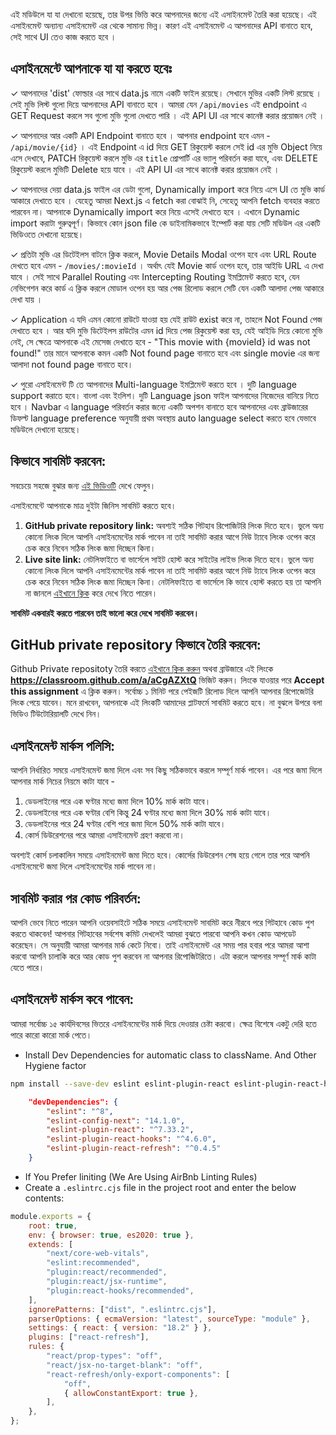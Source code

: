 এই মডিউলে যা যা দেখানো হয়েছে, তার উপর ভিত্তি করে আপনাদের জন্যে এই এসাইনমেন্ট তৈরি করা হয়েছে। এই এসাইনমেন্ট অন্যান্য এসাইনমেন্ট এর থেকে সামান্য ভিন্ন। কারণ এই এসাইনমেন্ট এ আপনাদের API বানাতে হবে, সেই সাথে UI তেও কাজ করতে হবে ।

## এসাইনমেন্টে আপনাকে যা যা করতে হবেঃ

✓ আপনাদের 'dist' ফোল্ডার এর সাথে data.js নামে একটি ফাইল রয়েছে। সেখানে মুভির একটি লিস্ট রয়েছে । সেই মুভি লিস্ট গুলো দিয়ে আপনাদের API বানাতে হবে । আমরা যেন `/api/movies` এই endpoint এ GET Request করলে সব গুলো মুভি গুলো দেখতে পারি । এই API UI এর সাথে কানেক্ট করার প্রয়োজন নেই ।

✓ আপনাদের আর একটি API Endpoint বানাতে হবে । আপনার endpoint হবে এমন - `/api/movie/{id}` । এই Endpoint এ id দিয়ে GET রিকুয়েস্ট করলে সেই id এর মুভি Object নিয়ে এসে দেখাবে, PATCH রিকুয়েস্ট করলে মুভি এর `title` প্রোপার্টি এর ভ্যালু পরিবর্তন করা যাবে, এবং DELETE রিকুয়েস্ট করলে মুভিটি Delete হয়ে যাবে । এই API UI এর সাথে কানেক্ট করার প্রয়োজন নেই ।

✓ আপনাদের দেয়া data.js ফাইল এর ডেটা গুলো, Dynamically import করে নিয়ে এসে UI তে মুভি কার্ড আকারে দেখাতে হবে । যেহেতু আমরা Next.js এ fetch করা বোঝাই নি, সেহেতু আপনি fetch ব্যবহার করতে পারবেন না। আপনাকে Dynamically import করে নিয়ে এসেই দেখাতে হবে । এখানে Dynamic import করাটা গুরুত্বপূর্ণ। কিভাবে কোন json file কে ডাইনামিকভাবে ইম্পোর্ট করা যায় সেটি মডিউল এর একটি ভিডিওতে দেখানো হয়েছে।

✓ প্রতিটা মুভি এর ডিটেইলস বাটনে ক্লিক করলে, Movie Details Modal ওপেন হবে এবং URL Route দেখতে হবে এমন - `/movies/:movieId` । অর্থাৎ যেই Movie কার্ড ওপেন হবে, তার আইডি URL এ দেখা যাবে । সেই সাথে Parallel Routing এবং Intercepting Routing ইমপ্লিমেন্ট করতে হবে, যেন নেভিগেশন করে কার্ড এ ক্লিক করলে মোডাল ওপেন হয় আর পেজ রিলোড করলে সেটি যেন একটি আলাদা পেজ আকারে দেখা যায় ।

✓ Application এ যদি এমন কোনো রাউটে যাওয়া হয় যেই রাউট exist করে না, তাহলে Not Found পেজ দেখাতে হবে । আর যদি মুভি ডিটেইলস রাউটের এমন id দিয়ে পেজ রিকুয়েস্ট করা হয়, যেই আইডি দিয়ে কোনো মুভি নেই, সে ক্ষেত্রে আপনাকে এই মেসেজ দেখাতে হবে - "This movie with {movieId} id was not found!" তার মানে আপনাকে কমন একটি Not found page বানাতে হবে এবং single movie এর জন্য আলাদা not found page বানাতে হবে।

✓ পুরো এসাইনমেন্ট টি তে আপনাদের Multi-language ইমপ্লিমেন্ট করতে হবে । দুটি language support করাতে হবে। বাংলা এবং ইংলিশ। দুটি Language json ফাইল আপনাদের নিজেদের বানিয়ে নিতে হবে । Navbar এ language পরিবর্তন করার জন্যে একটি অপশন বানাতে হবে আপনাদের এবং ব্রাউজারের ডিফল্ট language preference অনুযায়ী প্রথম অবস্থায় auto language select করতে হবে যেভাবে মডিউলে দেখানো হয়েছে।

## কিভাবে সাবমিট করবেন:

সবচেয়ে সহজে বুঝার জন্য [এই ভিডিওটি](https://learnwithsumit.com/rnext/courses/rnext/how-to-submit-assignments-in-reactive-accelerator-course) দেখে ফেলুন।

এসাইনমেন্টে আপনাকে মাত্র দুইটা জিনিস সাবমিট করতে হবে।

1. **GitHub private repository link:** অবশ্যই সঠিক গিটহাব রিপোজিটরি লিংক দিতে হবে। ভুলে অন্য কোনো লিংক দিলে আপনি এসাইনমেন্টের মার্ক পাবেন না তাই সাবমিট করার আগে নিউ ট্যাবে লিংক ওপেন করে চেক করে নিবেন সঠিক লিংক জমা দিচ্ছেন কিনা।
2. **Live site link:** নেটলিফাইতে বা ভার্সেলে সাইট হোস্ট করে সাইটের লাইভ লিংক দিতে হবে। ভুলে অন্য কোনো লিংক দিলে আপনি এসাইনমেন্টের মার্ক পাবেন না তাই সাবমিট করার আগে নিউ ট্যাবে লিংক ওপেন করে চেক করে নিবেন সঠিক লিংক জমা দিচ্ছেন কিনা। নেটলিফাইতে বা ভার্সেলে কি ভাবে হোস্ট করতে হয় তা আপনি না জানলে [এইখানে ক্লিক](https://learnwithsumit.com/rnext/courses/rnext/how-to-deploy-your-project-to-vercel-free) করে দেখে নিতে পারেন।

**সাবমিট একবারই করতে পারবেন তাই ভালো করে দেখে সাবমিট করবেন।**

## GitHub private repository কিভাবে তৈরি করবেন:

Github Private repositoty তৈরি করতে [এইখানে ক্লিক করুন](https://classroom.github.com/a/aCgAZXtQ) অথবা ব্রাউজারে এই লিংকে **https://classroom.github.com/a/aCgAZXtQ** ভিজিট করুন। লিংকে যাওয়ার পরে **Accept this assignment** এ ক্লিক করুন। সর্বোচ্চ ১ মিনিট পরে পেইজটি রিলোড দিলে আপনি আপনার রিপোজেটরি লিংক পেয়ে যাবেন। মনে রাখবেন, আপনাকে এই লিংকটি আমাদের প্লাটফর্মে সাবমিট করতে হবে। না বুঝলে উপরে বলা ভিডিও টিউটোরিয়ালটি দেখে নিন।

## এসাইনমেন্ট মার্কস পলিসি:

আপনি নির্ধারিত সময়ে এসাইনমেন্ট জমা দিলে এবং সব কিছু সঠিকভাবে করলে সম্পূর্ণ মার্ক পাবেন। এর পরে জমা দিলে আপনার মার্ক নিচের নিয়মে কাটা যাবে -

1. ডেডলাইনের পরে এক ঘণ্টার মধ্যে জমা দিলে 10% মার্ক কাটা যাবে।
2. ডেডলাইনের পরে এক ঘণ্টার বেশি কিন্তু 24 ঘণ্টার মধ্যে জমা দিলে 30% মার্ক কাটা যাবে।
3. ডেডলাইনের পরে 24 ঘণ্টার বেশি পরে জমা দিলে 50% মার্ক কাটা যাবে।
4. কোর্স ডিউরেশনের পরে আমরা এসাইনমেন্ট গ্রহণ করবো না।

অবশ্যই কোর্স চলাকালিন সময়ে এসাইনমেন্ট জমা দিতে হবে। কোর্সের ডিউরেশন শেষ হয়ে গেলে তার পরে আপনি এসাইনমেন্টে জমা দিলে এসাইনমেন্টের মার্ক পাবেন না।

## সাবমিট করার পর কোড পরিবর্তন:

আপনি ভেবে নিতে পারেন আপনি ওয়েবসাইটে সঠিক সময়ে এসাইনমেন্ট সাবমিট করে নীরবে পরে গিটহাবে কোড পুশ করতে থাকবেন! আপনার গিটহাবের সর্বশেষ কমিট দেখলেই আমরা বুঝতে পারবো আপনি কখন কোড আপডেট করেছেন। সে অনুযায়ী আমরা আপনার মার্ক কেটে নিবো। তাই এসাইনমেন্ট এর সময় পার হবার পরে আমরা আশা করবো আপনি চালাকি করে আর কোড পুশ করবেন না আপনার রিপোজিটরিতে। এটা করলে আপনার সম্পূর্ণ মার্ক কাটা যেতে পারে।

## এসাইনমেন্ট মার্কস কবে পাবেন:

আমরা সর্বোচ্চ ১৫ কার্যদিবসের ভিতরে এসাইনমেন্টের মার্ক দিয়ে দেওয়ার চেষ্টা করবো। ক্ষেত্র বিশেষে একটু দেরি হতে পারে কারো কারো মার্ক পেতে।

-   Install Dev Dependencies for automatic class to className. And Other Hygiene factor

```bash
npm install --save-dev eslint eslint-plugin-react eslint-plugin-react-hooks eslint-plugin-react-refresh
```

```json
    "devDependencies": {
        "eslint": "^8",
        "eslint-config-next": "14.1.0",
        "eslint-plugin-react": "^7.33.2",
        "eslint-plugin-react-hooks": "^4.6.0",
        "eslint-plugin-react-refresh": "^0.4.5"
    }
```

-   If You Prefer liniting (We Are Using AirBnb Linting Rules)
-   Create a `.eslintrc.cjs` file in the project root and enter the below contents:

```js
module.exports = {
    root: true,
    env: { browser: true, es2020: true },
    extends: [
        "next/core-web-vitals",
        "eslint:recommended",
        "plugin:react/recommended",
        "plugin:react/jsx-runtime",
        "plugin:react-hooks/recommended",
    ],
    ignorePatterns: ["dist", ".eslintrc.cjs"],
    parserOptions: { ecmaVersion: "latest", sourceType: "module" },
    settings: { react: { version: "18.2" } },
    plugins: ["react-refresh"],
    rules: {
        "react/prop-types": "off",
        "react/jsx-no-target-blank": "off",
        "react-refresh/only-export-components": [
            "off",
            { allowConstantExport: true },
        ],
    },
};
```
